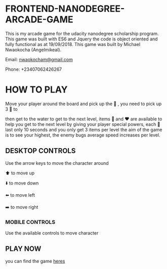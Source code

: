 FRONTEND-NANODEGREE-ARCADE-GAME
=================================================================================================


This is my arcade game for the udacity nanodegree scholarship program. This game was built with ES6 and Jquery the code is object oriented and fully functional as at 19/09/2018. This game was built by Michael Nwaokocha (Angelmikeal). 

Email: nwaokocham@gmail.com

Phone: +23407062426267


# HOW TO PLAY

Move your player around the board and pick up the :stars: , you need to pick up 3 :stars: to 

then get to the water to get to the next level, items :gem: and :hearts: are available to help you get to the next level by giving your player special powers, each :gem: last only 10 seconds and you only get 3 items per level the aim of the game is to see your highest, the enemy bugs average speed increases per level. 



## DESKTOP CONTROLS

Use the arrow keys to move the character around

:arrow_up:  to move up

:arrow_down: to move down

:arrow_left: to move left

:arrow_right: to move right


### MOBILE CONTROLS

Use the available controls to move character


## PLAY NOW 
you can find the game [heres](https://angelmikeal.github.io/fend-arcade-game/)
